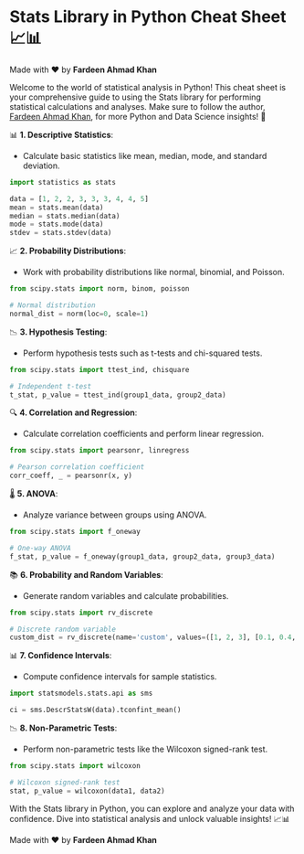 # Stats Library in Python Cheat Sheet 📈📊

Made with :heart: by **Fardeen Ahmad Khan**

Welcome to the world of statistical analysis in Python! This cheat sheet is your comprehensive guide to using the Stats library for performing statistical calculations and analyses. Make sure to follow the author, [Fardeen Ahmad Khan](https://github.com/I-Fardeen), for more Python and Data Science insights! 🙌

📊 **1. Descriptive Statistics**:
   - Calculate basic statistics like mean, median, mode, and standard deviation.

   ```python
   import statistics as stats

   data = [1, 2, 2, 3, 3, 3, 4, 4, 5]
   mean = stats.mean(data)
   median = stats.median(data)
   mode = stats.mode(data)
   stdev = stats.stdev(data)
   ```

📈 **2. Probability Distributions**:
   - Work with probability distributions like normal, binomial, and Poisson.

   ```python
   from scipy.stats import norm, binom, poisson

   # Normal distribution
   normal_dist = norm(loc=0, scale=1)
   ```

📉 **3. Hypothesis Testing**:
   - Perform hypothesis tests such as t-tests and chi-squared tests.

   ```python
   from scipy.stats import ttest_ind, chisquare

   # Independent t-test
   t_stat, p_value = ttest_ind(group1_data, group2_data)
   ```

🔍 **4. Correlation and Regression**:
   - Calculate correlation coefficients and perform linear regression.

   ```python
   from scipy.stats import pearsonr, linregress

   # Pearson correlation coefficient
   corr_coeff, _ = pearsonr(x, y)
   ```

🌡️ **5. ANOVA**:
   - Analyze variance between groups using ANOVA.

   ```python
   from scipy.stats import f_oneway

   # One-way ANOVA
   f_stat, p_value = f_oneway(group1_data, group2_data, group3_data)
   ```

📚 **6. Probability and Random Variables**:
   - Generate random variables and calculate probabilities.

   ```python
   from scipy.stats import rv_discrete

   # Discrete random variable
   custom_dist = rv_discrete(name='custom', values=([1, 2, 3], [0.1, 0.4, 0.5]))
   ```

📊 **7. Confidence Intervals**:
   - Compute confidence intervals for sample statistics.

   ```python
   import statsmodels.stats.api as sms

   ci = sms.DescrStatsW(data).tconfint_mean()
   ```

📉 **8. Non-Parametric Tests**:
   - Perform non-parametric tests like the Wilcoxon signed-rank test.

   ```python
   from scipy.stats import wilcoxon

   # Wilcoxon signed-rank test
   stat, p_value = wilcoxon(data1, data2)
   ```

With the Stats library in Python, you can explore and analyze your data with confidence. Dive into statistical analysis and unlock valuable insights! 📈📊

Made with :heart: by **Fardeen Ahmad Khan**

